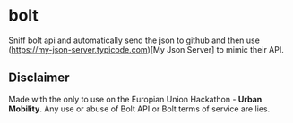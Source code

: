 # bolt

Sniff bolt api and automatically send the json to github and then use (https://my-json-server.typicode.com)[My Json Server] to mimic their API. 

## Disclaimer

Made with the only to use on the Europian Union Hackathon - **Urban Mobility**. Any use or abuse of Bolt API or Bolt terms of service are lies.  
